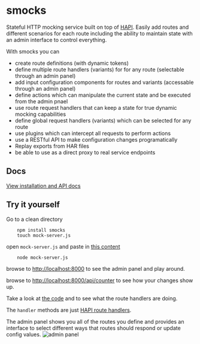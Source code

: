 smocks
=======================

Stateful HTTP mocking service built on top of [HAPI](http://hapijs.com/).  Easily add routes and different scenarios for each route including the ability to maintain state with an admin interface to control everything.

With smocks you can

* create route definitions (with dynamic tokens)
* define multiple route handlers (variants) for for any route (selectable through an admin panel)
* add input configuration components for routes and variants (accessable through an admin panel)
* define actions which can manipulate the current state and be executed from the admin pnael
* use route request handlers that can keep a state for true dynamic mocking capabilities
* define global request handlers (variants) which can be selected for any route
* use plugins which can intercept all requests to perform actions
* use a RESTful API to make configuration changes programatically
* Replay exports from HAR files
* be able to use as a direct proxy to real service endpoints


Docs
-----------------------
[View installation and API docs](http://jhudson8.github.io/fancydocs/index.html#project/jhudson8/smocks)


Try it yourself
-----------------------
Go to a clean directory
```
    npm install smocks
    touch mock-server.js
```
open ```mock-server.js``` and paste in [this content](https://raw.githubusercontent.com/jhudson8/smocks/master/example/simple-smocks-server.js)
```
    node mock-server.js
```
browse to [http://localhost:8000](http://localhost:8000) to see the admin panel and play around.

browse to [http://localhost:8000/api/counter](http://localhost:8000/api/counter) to see how your changes show up.

Take a look at [the code](https://github.com/jhudson8/smocks/tree/master/example/eimple-smocks-server.js) and to see what the route handlers are doing.

The ```handler``` methods are just [HAPI route handlers](http://hapijs.com/api#route-handler).

The admin panel shows you all of the routes you define and provides an interface to select different ways that routes should respond or update config values.
![admin panel](http://jhudson8.github.io/smocks/images/simple-example.png)
